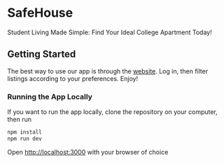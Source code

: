# SafeHouse
Student Living Made Simple: Find Your Ideal College Apartment Today!

## Getting Started
The best way to use our app is through the [website](https://safehouse-amber.vercel.app/).
Log in, then filter listings according to your preferences. Enjoy!


### Running the App Locally
If you want to run the app locally, clone the repository on your computer, then run
```bash
npm install
npm run dev
```

Open [http://localhost:3000](http://localhost:3000) with your browser of choice
